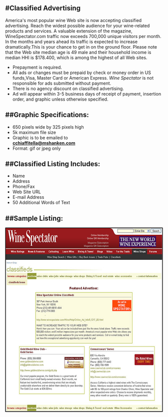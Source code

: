 
#Classified Advertising
---

America's most popular wine Web site is now accepting classified advertising. Reach the widest possible audience for your wine&#45;related products and services. 
A valuable extension of the magazine, WineSpectator.com traffic now exceeds 700,000 unique visitors per month. In the months and years ahead its traffic is expected 
to increase dramatically.This is your chance to get in on the ground floor. Please note that the Web site median age is 49 male and their household income is 
median HHI is $178.400, which is among the highest of all Web sites.

- Prepayment is required.
- All ads or changes must be prepaid by check or money order in US funds,Visa, Master Card or American Express. <i>Wine Spectator</i> is not responsible for ads submitted without payment.
- There is no agency discount on classified advertising.
- Ad will appear within 3-5 business days of receipt of payment, insertion order, and graphic unless otherwise specified.


##Graphic Specifications:
---

- 650 pixels wide by 325 pixels high
- 5k maximum file size
- Graphic is to be emailed to<br /><a href="mailto:cchiaffitella@mshanken.com"><b>cchiaffitella@mshanken.com</b></a>
- Format: gif or jpeg only

##Classified Listing Includes:
---
 
- Name
- Address
- Phone/Fax
- Web Site URL
- E-mail Address
- 50 Additional Words of Text

##Sample Listing:
---

<!--right side body-->
<div class="oneColumnContent ws">
	<p><img src="/images/ws/ws-classified-img.jpg" width="587" height="589"></p>
</div>

